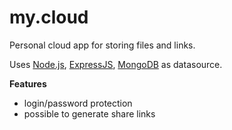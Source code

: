 # my.cloud

Personal cloud app for storing files and links.

Uses [Node.js](https://nodejs.org), [ExpressJS](https://expressjs.com/), [MongoDB](https://www.mongodb.com) as datasource.

**Features**
- login/password protection
- possible to generate share links

